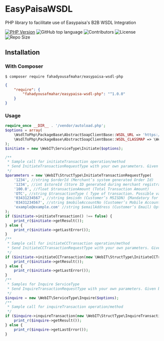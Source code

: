 # EasyPaisaWSDL
PHP library to facilitate use of Easypaisa's B2B WSDL Integration

[![PHP Version](https://img.shields.io/packagist/php-v/fahadyousafmahar/easypaisa-wsdl-php)](https://packagist.org/packages/fahadyousafmahar/easypaisa-wsdl-php)
![GitHub top language](https://img.shields.io/github/languages/top/fahadyousafmahar/easypaisawsdl)
![Contributors](https://img.shields.io/github/contributors/fahadyousafmahar/easypaisawsdl)
![License](https://img.shields.io/github/license/fahadyousafmahar/easypaisawsdl)
![Repo Size](https://img.shields.io/github/repo-size/fahadyousafmahar/easypaisawsdl)

## Installation

### With Composer

```
$ composer require fahadyousafmahar/easypaisa-wsdl-php
```

```json
{
    "require": {
        "fahadyousafmahar/easypaisa-wsdl-php": "^1.0.0"
    }
}
```

### Usage

```php
require_once __DIR__ . '/vendor/autoload.php';
$options = array(
    \WsdlToPhp\PackageBase\AbstractSoapClientBase::WSDL_URL => 'https://easypay.easypaisa.com.pk/easypay-service/PartnerBusinessService/META-INF/wsdl/partner/transaction/PartnerBusinessService.wsdl',
    \WsdlToPhp\PackageBase\AbstractSoapClientBase::WSDL_CLASSMAP => \WebIT\ClassMap::get(),
);
$initiate = new \WebIT\ServiceType\Initiate($options);

/**
 * Sample call for initiateTransaction operation/method
 * Send InitiateTransactionRequestType with your own parameters. Given below with empty constructor is for demo only
 */
$parameters = new \WebIT\StructType\InitiateTransactionRequestType(
    '1234', //string $orderId (Merchant’s system generated Order Id)
    '1234', //int $storeId (Store ID generated during merchant registration in Easypay)
    '100.0', //float $transactionAmount (Total Transaction Amount)
    'OTC', //string $transactionType ( Type of transaction. Possible values are: OTC / MA / CC )
    '03431234567', //string $msisdn (Customer’s MSISDN) {Mandatory for OTC, Mandatory for CC,  Optional for MA}
    '03431234567', //string $mobileAccountNo (Customer’s Mobile Account #) {Mandatory for MA, Optional for OTC}
    'example@example.com' //string $emailAddress (Customer’s Email) Optional
);
if ($initiate->initiateTransaction() !== false) {
    print_r($initiate->getResult());
} else {
    print_r($initiate->getLastError());
}
/**
 * Sample call for initiateCCTransaction operation/method
 * Send InitiateCCTransactionRequestType with your own parameters. Given below with empty constructor is for demo only
 */
if ($initiate->initiateCCTransaction(new \WebIT\StructType\InitiateCCTransactionRequestType()) !== false) {
    print_r($initiate->getResult());
} else {
    print_r($initiate->getLastError());
}
/**
 * Samples for Inquire ServiceType
 * Send InquireTransactionRequestType with your own parameters. Given below with empty constructor is for demo only
 */
$inquire = new \WebIT\ServiceType\Inquire($options);
/**
 * Sample call for inquireTransaction operation/method
 */
if ($inquire->inquireTransaction(new \WebIT\StructType\InquireTransactionRequestType()) !== false) {
    print_r($inquire->getResult());
} else {
    print_r($inquire->getLastError());
}
```
